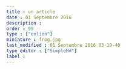 ```yaml
---
title : un article
date : 01 Septembre 2016
description : 
order : 99
type : ["eolien"]
miniature : frog.jpg
last_modified : 01 Septembre 2016 03-19-40
type_editor : ["SimpleMd"]
label : 
---
```

